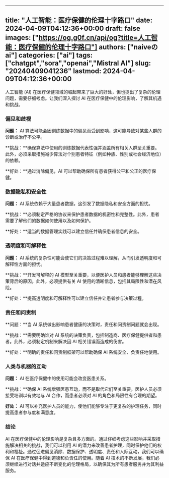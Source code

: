 
---
title: "人工智能：医疗保健的伦理十字路口"
date: 2024-04-09T04:12:36+00:00
draft: false
images: ["https://og.g0f.cn/api/og?title=人工智能：医疗保健的伦理十字路口"]
authors: ["naiveのai"]
categories: ["ai"]
tags: ["chatgpt","sora","openai","Mistral AI"]
slug: "20240409041236"
lastmod: 2024-04-09T04:12:36+00:00
---
人工智能 (AI) 在医疗保健领域的崛起带来了巨大的好处，但也提出了复杂的伦理问题，需要仔细考虑。让我们深入探讨 AI 在医疗保健中的伦理影响，了解其机遇和挑战。

### 偏见和歧视

**问题：** AI 算法可能会因训练数据中的偏见而受到影响，这可能导致对某些人群的诊断或治疗不公平。

**挑战：**确保算法中使用的训练数据代表性强并涵盖所有相关人群至关重要。此外，必须采取措施减少算法对个别患者特征（例如种族、性别或社会经济地位）的依赖。

**好处：**通过消除偏见，AI 可以帮助确保所有患者获得公平和公正的医疗保健。

### 数据隐私和安全性

**问题：** AI 系统依赖于大量患者数据，这引发了数据隐私和安全方面的担忧。

**挑战：**必须制定严格的协议来保护患者数据的机密性和完整性。此外，患者需要了解他们的数据如何使用以及如何保护。

**好处：**适当的数据管理实践可以建立信任并确保患者信息的安全。

### 透明度和可解释性

**问题：** AI 系统的复杂性可能会使它们的决策过程难以理解，从而引发透明度和可解释性方面的担忧。

**挑战：**开发可解释的 AI 模型至关重要，以便医护人员和患者能够理解这些决策背后的原因。此外，必须提供有关 AI 使用的清晰信息，包括其局限性和潜在风险。

**好处：**提高透明度和可解释性可以建立信任并让患者参与决策过程。

### 责任和问责制

**问题：**当 AI 系统做出影响患者健康的决策时，责任和问责制问题就会出现。

**挑战：**需要明确谁对 AI 系统的决策负责，包括制造商、医疗保健提供者和患者。此外，必须制定机制来解决因 AI 相关错误而造成的伤害。

**好处：**明确的责任和问责制框架可以帮助确保 AI 系统安全、负责任地使用。

### 人类与机器的互动

**问题：** AI 在医疗保健中的使用可能会改变医患关系。

**挑战：**确保 AI 系统增强医患互动，而不是取代它们至关重要。医护人员必须接受培训以有效地与 AI 合作，而患者必须对 AI 的角色和局限性有合理的期望。

**好处：** AI 可以补充医护人员的能力，使他们能够专注于更复杂的护理任务，同时提高患者参与度和满意度。

### 结论

AI 在医疗保健中的伦理影响是复杂且多方面的。通过仔细考虑这些影响并采取措施解决相关的挑战，我们可以利用 AI 的潜力来改善患者护理，同时保护他们的权利和福祉。通过促进偏见消除、数据保护、透明度、责任和人际互动，我们可以确保 AI 在医疗保健中得到道德和负责任的使用。随着 AI 技术的不断发展，我们必须继续进行对话并适应不断变化的伦理格局，以确保其为所有患者服务并为其利益服务。